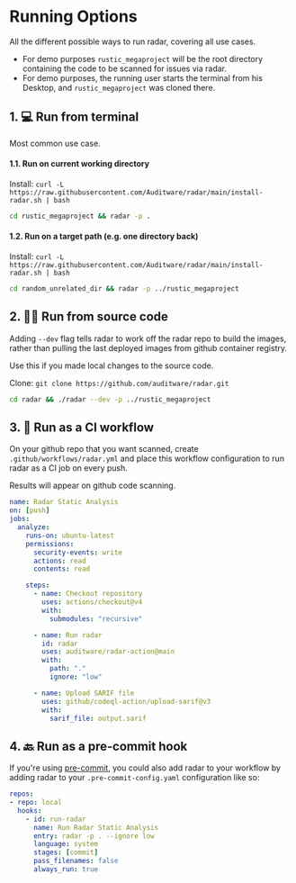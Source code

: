 # Running Options

All the different possible ways to run radar, covering all use cases.

- For demo purposes `rustic_megaproject` will be the root directory containing the code to be scanned for issues via radar.
- For demo purposes, the running user starts the terminal from his Desktop, and `rustic_megaproject` was cloned there.

## 1. 💻 Run from terminal

Most common use case.

#### 1.1. Run on current working directory

Install: `curl -L https://raw.githubusercontent.com/Auditware/radar/main/install-radar.sh | bash`

```bash
cd rustic_megaproject && radar -p .
```

#### 1.2. Run on a target path (e.g. one directory back)

Install: `curl -L https://raw.githubusercontent.com/Auditware/radar/main/install-radar.sh | bash`

```bash
cd random_unrelated_dir && radar -p ../rustic_megaproject
```

## 2. 🧑‍💻 Run from source code

Adding `--dev` flag tells radar to work off the radar repo to build the images, rather than pulling the last deployed images from github container registry.

Use this if you made local changes to the source code.

Clone: `git clone https://github.com/auditware/radar.git`

```bash
cd radar && ./radar --dev -p ../rustic_megaproject
```

## 3. 🔂 Run as a CI workflow

On your github repo that you want scanned, create `.github/workflows/radar.yml` and place this workflow configuration to run radar as a CI job on every push.

Results will appear on github code scanning.

```yaml
name: Radar Static Analysis
on: [push]
jobs:
  analyze:
    runs-on: ubuntu-latest
    permissions:
      security-events: write
      actions: read
      contents: read

    steps:
      - name: Checkout repository
        uses: actions/checkout@v4
        with:
          submodules: "recursive"

      - name: Run radar
        id: radar
        uses: auditware/radar-action@main
        with:
          path: "."
          ignore: "low"

      - name: Upload SARIF file
        uses: github/codeql-action/upload-sarif@v3
        with:
          sarif_file: output.sarif
```

## 4. 🔙 Run as a pre-commit hook

If you're using [pre-commit](https://pre-commit.com), you could also add radar to your workflow by adding radar to your `.pre-commit-config.yaml` configuration like so:

```yaml
repos:
- repo: local
  hooks:
    - id: run-radar
      name: Run Radar Static Analysis
      entry: radar -p . --ignore low
      language: system
      stages: [commit]
      pass_filenames: false
      always_run: true
```